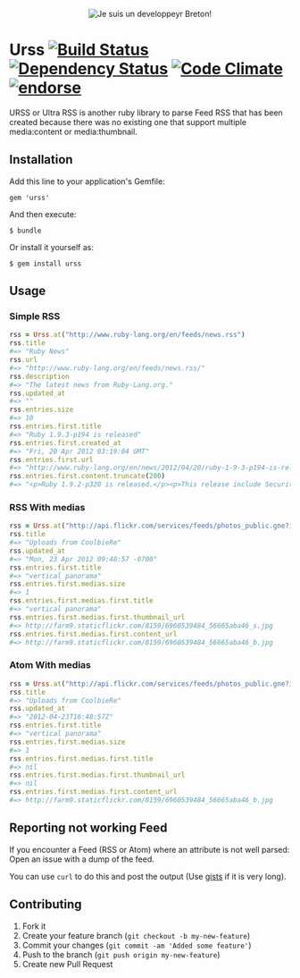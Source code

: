 <p align="center">
  <img src="https://raw.github.com/zedtux/gpair/master/media/developpeur_breton_logo.png" alt="Je suis un developpeyr Breton!"/>
</p>

# Urss [![Build Status](https://secure.travis-ci.org/zedtux/urss.png)](http://travis-ci.org/zedtux/urss) [![Dependency Status](https://gemnasium.com/zedtux/urss.png)](http://gemnasium.com/zedtux/urss) [![Code Climate](https://codeclimate.com/badge.png)](https://codeclimate.com/github/zedtux/urss) [![endorse](http://api.coderwall.com/zedtux/endorsecount.png)](http://coderwall.com/zedtux)

URSS or Ultra RSS is another ruby library to parse Feed RSS that has been created because there was no existing one that support multiple media:content or media:thumbnail.

## Installation

Add this line to your application's Gemfile:

    gem 'urss'

And then execute:

    $ bundle

Or install it yourself as:

    $ gem install urss

## Usage

### Simple RSS

````ruby
rss = Urss.at("http://www.ruby-lang.org/en/feeds/news.rss")
rss.title
#=> "Ruby News"
rss.url
#=> "http://www.ruby-lang.org/en/feeds/news.rss/"
rss.description
#=> "The latest news from Ruby-Lang.org."
rss.updated_at
#=> ""
rss.entries.size
#=> 10
rss.entries.first.title
#=> "Ruby 1.9.3-p194 is released"
rss.entries.first.created_at
#=> "Fri, 20 Apr 2012 03:19:04 GMT"
rss.entries.first.url
#=> "http://www.ruby-lang.org/en/news/2012/04/20/ruby-1-9-3-p194-is-released/"
rss.entries.first.content.truncate(200)
#=> "<p>Ruby 1.9.2-p320 is released.</p><p>This release include Security Fix for RubyGems: SSL server verification failure for remote repository.\nAnd many bugs are fixed in this release.</p> <h2><a name..."
````

### RSS With medias

````ruby
rss = Urss.at("http://api.flickr.com/services/feeds/photos_public.gne?id=90313708@N00&lang=en-us&format=rss_200")
rss.title
#=> "Uploads from CoolbieRe"
rss.updated_at
#=> "Mon, 23 Apr 2012 09:48:57 -0700"
rss.entries.first.title
#=> "vertical panorama"
rss.entries.first.medias.size
#=> 1
rss.entries.first.medias.first.title
#=> "vertical panorama"
rss.entries.first.medias.first.thumbnail_url
#=> http://farm9.staticflickr.com/8159/6960539484_56665aba46_s.jpg
rss.entries.first.medias.first.content_url
#=> http://farm9.staticflickr.com/8159/6960539484_56665aba46_b.jpg
````

### Atom With medias

````ruby
rss = Urss.at("http://api.flickr.com/services/feeds/photos_public.gne?id=90313708@N00&lang=en-us&format=atom")
rss.title
#=> "Uploads from CoolbieRe"
rss.updated_at
#=> "2012-04-23T16:48:57Z"
rss.entries.first.title
#=> "vertical panorama"
rss.entries.first.medias.size
#=> 1
rss.entries.first.medias.first.title
#=> nil
rss.entries.first.medias.first.thumbnail_url
#=> nil
rss.entries.first.medias.first.content_url
#=> http://farm9.staticflickr.com/8159/6960539484_56665aba46_b.jpg
````

## Reporting not working Feed

If you encounter a Feed (RSS or Atom) where an attribute is not well parsed: Open an issue with a dump of the feed.

You can use `curl` to do this and post the output (Use [gists](https://gist.github.com/) if it is very long).

## Contributing

1. Fork it
2. Create your feature branch (`git checkout -b my-new-feature`)
3. Commit your changes (`git commit -am 'Added some feature'`)
4. Push to the branch (`git push origin my-new-feature`)
5. Create new Pull Request
